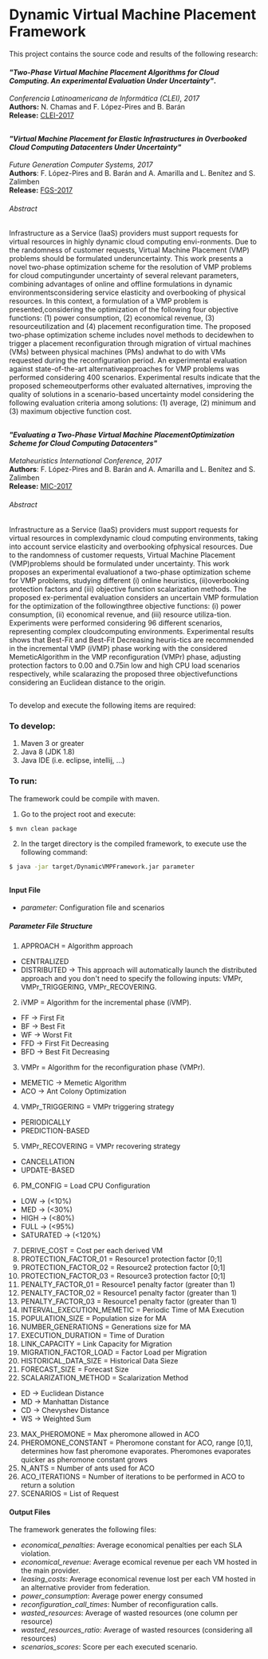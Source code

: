# Dynamic Virtual Machine Placement Framework

This project contains the source code and results of the following research:

#### *"Two-Phase Virtual Machine Placement Algorithms for Cloud Computing. An experimental Evaluation Under Uncertainty"*.

*Conferencia Latinoamericana de Informática (CLEI), 2017* \
**Authors:** N. Chamas and F. López-Pires and B. Barán \
**Release:** [CLEI-2017](https://github.com/DynamicVMP/dynamic-vmp-framework/releases/tag/CLEI-2017)

##

#### *"Virtual Machine Placement for Elastic Infrastructures in Overbooked Cloud Computing Datacenters Under Uncertainty"*
                                              
 *Future Generation Computer Systems, 2017* \
 **Authors**: F. López-Pires and B. Barán and A. Amarilla and L. Benítez and S. Zalimben \
**Release:**  [FGS-2017](https://github.com/DynamicVMP/dynamic-vmp-framework/releases/tag/FGCS-2017)

###### Abstract

Infrastructure as a Service (IaaS) providers must support requests for virtual resources in highly dynamic cloud computing envi-ronments.  Due to the randomness of customer requests, Virtual Machine Placement (VMP) problems should be formulated underuncertainty.  This work presents a novel two-phase optimization scheme for the resolution of VMP problems for cloud computingunder uncertainty of several relevant parameters, combining advantages of online and offline formulations in dynamic environmentsconsidering service elasticity and overbooking of physical resources. In this context, a formulation of a VMP problem is presented,considering the optimization of the following four objective functions: (1) power consumption, (2) economical revenue, (3) resourceutilization and (4) placement reconfiguration time. The proposed two-phase optimization scheme includes novel methods to decidewhen to trigger a placement reconfiguration through migration of virtual machines (VMs) between physical machines (PMs) andwhat to do with VMs requested during the reconfiguration period.  An experimental evaluation against state-of-the-art alternativeapproaches for VMP problems was performed considering 400 scenarios.  Experimental results indicate that the proposed schemeoutperforms other evaluated alternatives, improving the quality of solutions in a scenario-based uncertainty model considering the following evaluation criteria among solutions: (1) average, (2) minimum and (3) maximum objective function cost.

##

#### *"Evaluating a Two-Phase Virtual Machine PlacementOptimization Scheme for Cloud Computing Datacenters"*

*Metaheuristics International Conference, 2017* \
 **Authors**: F. López-Pires and B. Barán and A. Amarilla and L. Benítez and S. Zalimben \
 **Release:** [MIC-2017](https://github.com/DynamicVMP/dynamic-vmp-framework/releases/tag/1.0)

###### Abstract 

Infrastructure as a Service (IaaS) providers must support requests for virtual resources in complexdynamic cloud computing environments, taking into account service elasticity and overbooking ofphysical resources. Due to the randomness of customer requests, Virtual Machine Placement (VMP)problems should be formulated under uncertainty.  This work proposes an experimental evaluationof a two-phase optimization scheme for VMP problems, studying different (i) online heuristics, (ii)overbooking protection factors and (iii) objective function scalarization methods.  The proposed ex-perimental evaluation considers an uncertain VMP formulation for the optimization of the followingthree objective functions: (i) power consumption, (ii) economical revenue, and (iii) resource utiliza-tion.  Experiments were performed considering 96 different scenarios, representing complex cloudcomputing environments.  Experimental results shows that Best-Fit and Best-Fit Decreasing heuris-tics are recommended in the incremental VMP (iVMP) phase working with the considered MemeticAlgorithm in the VMP reconfiguration (VMPr) phase, adjusting protection factors to 0.00 and 0.75in  low  and  high  CPU  load  scenarios  respectively,  while  scalarazing  the  proposed  three  objectivefunctions considering an Euclidean distance to the origin.

##  

To develop and execute the following items are required:

### To develop:

1. Maven 3 or greater
2. Java 8 (JDK 1.8)
3. Java IDE (i.e. eclipse, intellij, ...)

### To run:
The framework could be compile with maven.

1. Go to the project root and execute:
``` bash
$ mvn clean package
```

2. In the target directory is the compiled framework, to execute use the following command:
``` bash
$ java -jar target/DynamicVMPFramework.jar parameter
```

##
#### Input File
- *parameter:* Configuration file and scenarios

##### Parameter File Structure

1. APPROACH = Algorithm approach
 * CENTRALIZED
 * DISTRIBUTED -> This approach will automatically launch the distributed approach and you don't need to specify the following inputs: VMPr, VMPr_TRIGGERING, VMPr_RECOVERING.
 
2. iVMP = Algorithm for the incremental phase (iVMP).
 * FF -> First Fit
 * BF -> Best Fit
 * WF -> Worst Fit
 * FFD -> First Fit Decreasing
 * BFD -> Best Fit Decreasing
3. VMPr = Algorithm for the reconfiguration phase (VMPr).
 * MEMETIC -> Memetic Algorithm
 * ACO -> Ant Colony Optimization
4. VMPr_TRIGGERING = VMPr triggering strategy
 * PERIODICALLY
 * PREDICTION-BASED
5. VMPr_RECOVERING = VMPr recovering strategy
 * CANCELLATION
 * UPDATE-BASED
6. PM_CONFIG = Load CPU Configuration
 * LOW -> (<10%)
 * MED  -> (<30%)
 * HIGH  -> (<80%)
 * FULL  -> (<95%)
 * SATURATED  -> (<120%)
7. DERIVE_COST = Cost per each derived VM
8. PROTECTION_FACTOR_01 = Resource1 protection factor [0;1]
9. PROTECTION_FACTOR_02 = Resource2 protection factor [0;1]
10. PROTECTION_FACTOR_03 = Resource3 protection factor [0;1]
11. PENALTY_FACTOR_01 = Resource1 penalty factor (greater than 1)
12. PENALTY_FACTOR_02 = Resource1 penalty factor (greater than 1)
13. PENALTY_FACTOR_03 = Resource1 penalty factor (greater than 1)
14. INTERVAL_EXECUTION_MEMETIC = Periodic Time of MA Execution
15. POPULATION_SIZE = Population size for MA
16. NUMBER_GENERATIONS = Generations size for MA
17. EXECUTION_DURATION = Time of Duration
18. LINK_CAPACITY = Link Capacity for Migration
19. MIGRATION_FACTOR_LOAD = Factor Load per Migration
20. HISTORICAL_DATA_SIZE = Historical Data Sieze
21. FORECAST_SIZE = Forecast Size
22. SCALARIZATION_METHOD = Scalarization Method
 * ED -> Euclidean Distance
 * MD -> Manhattan Distance
 * CD -> Chevyshev Distance
 * WS -> Weighted Sum
23. MAX_PHEROMONE = Max pheromone allowed in ACO
24. PHEROMONE_CONSTANT = Pheromone constant for ACO, range [0,1],
determines how fast pheromone evaporates. Pheromones evaporates
quicker as pheromone constant grows
25. N_ANTS = Number of ants used for ACO
26. ACO_ITERATIONS = Number of iterations to be performed in ACO
to return a solution
27. SCENARIOS = List of Request

#### Output Files
The framework generates the following files:
- *economical_penalties*: Average economical penalties per each SLA violation. 
- *economical_revenue*: Average ecomical revenue per each VM hosted in the main provider.
- *leasing_costs*: Average economical revenue lost per each VM hosted in an alternative provider from federation.
- *power_consumption*: Average power energy consumed 
- *reconfiguration_call_times*: Number of reconfiguration calls.
- *wasted_resources*: Average of wasted resources (one column per resource)
- *wasted_resources_ratio*: Average of wasted resources (considering all resources)
- *scenarios_scores*: Score per each executed scenario.
